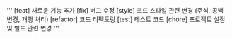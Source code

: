 '''
[feat] 새로운 기능 추가
[fix] 버그 수정
[style] 코드 스타일 관련 변경 (주석, 공백 변경, 개행 처리)
[refactor] 코드 리펙토링
[test] 테스트 코드
[chore] 프로젝트 설정 및 빌드 관련 변경
'''
